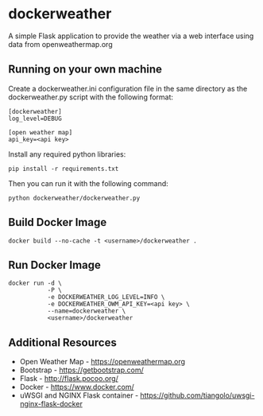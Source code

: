 # dockerweather
A simple Flask application to provide the weather via a web interface using
data from openweathermap.org

## Running on your own machine
Create a dockerweather.ini configuration file in the same directory as the
dockerweather.py script with the following format:

    [dockerweather]
    log_level=DEBUG
    
    [open weather map]
    api_key=<api key>

Install any required python libraries:

    pip install -r requirements.txt
    
Then you can run it with the following command:

    python dockerweather/dockerweather.py

## Build Docker Image
    docker build --no-cache -t <username>/dockerweather .
    
## Run Docker Image
    docker run -d \
               -P \
               -e DOCKERWEATHER_LOG_LEVEL=INFO \
               -e DOCKERWEATHER_OWM_API_KEY=<api key> \
               --name=dockerweather \
               <username>/dockerweather               
               
## Additional Resources
* Open Weather Map - https://openweathermap.org
* Bootstrap - https://getbootstrap.com/
* Flask - http://flask.pocoo.org/
* Docker - https://www.docker.com/ 
* uWSGI and NGINX Flask container - https://github.com/tiangolo/uwsgi-nginx-flask-docker
